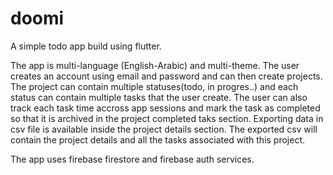 # doomi

A simple todo app build using flutter.

The app is multi-language (English-Arabic) and multi-theme. The user creates an account using email and password
and can then create projects. The project can contain multiple statuses(todo, in progres..) and each status can contain 
multiple tasks that the user create. The user can also track each task time accross app sessions and mark the task as completed
so that it is archived in the project completed taks section. Exporting data in csv file is available inside the project details section.
The exported csv will contain the project details and all the tasks associated with this project.

The app uses firebase firestore and firebase auth services.
